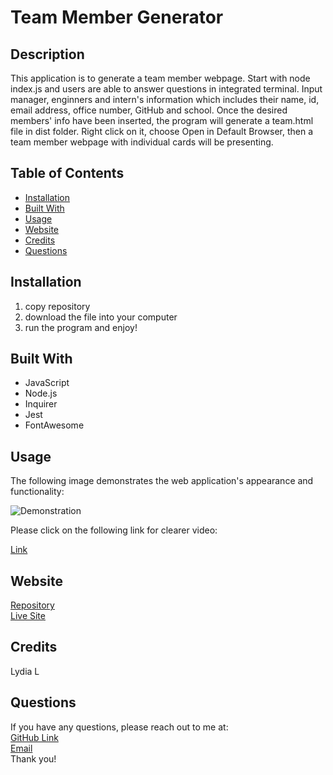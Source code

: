 # Team Member Generator

## Description
This application is to generate a team member webpage. Start with node index.js and users are able to answer questions in integrated terminal. Input manager, enginners and intern's information which includes their name, id, email address, office number, GitHub and school. Once the desired members' info have been inserted, the program will generate a team.html file in dist folder. Right click on it, choose Open in Default Browser, then a team member webpage with individual cards will be presenting.

## Table of Contents
* [Installation](#installation)
* [Built With](#builtwith)
* [Usage](#usage)
* [Website](#website)
* [Credits](#credits)
* [Questions](#questions)

## Installation 
  1. copy repository
  2. download the file into your computer
  3. run the program and enjoy!

## Built With
* JavaScript
* Node.js
* Inquirer
* Jest
* FontAwesome

  
## Usage 
The following image demonstrates the web application's appearance and functionality:
<p><img src="./src/Teammember-Generator.gif" alt="Demonstration"/></p>
Please click on the following link for clearer video:
<p><a href="https://watch.screencastify.com/v/Q5j6W9qPtQ8iyt3L0VUo">Link</a></p>

## Website
[Repository](https://github.com/flowingcityloy/Teammember-Generator)<br>
[Live Site](https://flowingcityloy.github.io/Teammember-Generator/)

## Credits
Lydia L
    
## Questions
  
  If you have any questions, please reach out to me at:<br>
  <a href="https://github.com/flowingcityloy">GitHub Link</a><br>
  <a href="mailto:lydia_art@yahoo.com">Email</a><br>
  Thank you!
    
